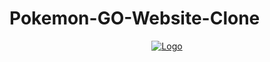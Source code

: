 # Pokemon-GO-Website-Clone

<div align="center">
  <a href="https://kyron321.github.io/Pokemon-Go-Web-Clone/">
    <img src="./images/Logo.png" alt="Logo" >
  </a>